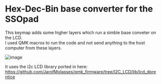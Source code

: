 # Hex-Dec-Bin base converter for the SSOpad

This keymap adds some higher layers which run a simble base conveter on the LCD. \
I used QMK macros to run the code and not send anything to the host computer from these layers.

![image](https://lh3.googleusercontent.com/EpC2t8agoDezSun8gppziY1FSUB23kohA2pvMN3guD4uKZKaQ6SwOV3lLHdutLCykKPwHqNgHj6E-qBgu59ZiLhXAaxxUjY6h0HzG9kf)


It uses the i2c LCD library ported in here: https://github.com/JarofMolasses/qmk_firmware/tree/I2C_LCD/lib/lcd_dprentice
